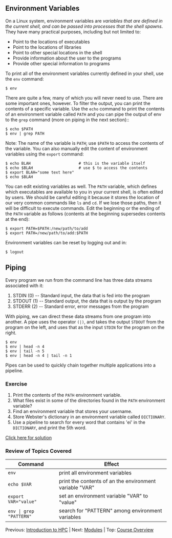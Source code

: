 ## Environment Variables

On a Linux system, environment variables are *variables that are defined in the current shell, and can be passed into processes that the shell spawns*. They have many practical purposes, including but not limited to:

* Point to the locations of executables
* Point to the locations of libraries
* Point to other special locations in the shell
* Provide information about the user to the programs
* Provide other special information to programs

To print all of the environment variables currently defined in your shell, use the `env` command:
```
$ env
```

There are quite a few, many of which you will never need to use. There are some important ones, however. To filter the output, you can print the contents of a specific variable. Use the `echo` command to print the contents of an environment variable called `PATH` and you can pipe the output of env to the `grep` command (more on piping in the next section)::
```
$ echo $PATH
$ env | grep PATH
```

Note: The name of the variable is `PATH`; use `$PATH` to access the contents of the variable. You can also manually edit the content of environment variables using the `export` command:
```
$ echo BLAH                     # this is the variable itself
$ echo $BLAH                    # use $ to access the contents
$ export BLAH="some text here"
$ echo $BLAH
```

You can edit existing variables as well. The `PATH` variable, which defines which executables are available to you in your current shell, is often edited by users. We should be careful editing it because it stores the location of our very common commands like `ls` and `cd`. If we lose those paths, then it will be difficult to execute commands. Edit the beginning or the ending of the `PATH` variable as follows (contents at the beginning supersedes contents at the end):
```
$ export PATH=$PATH:/new/path/to/add
$ export PATH=/new/path/to/add:$PATH
```

Environment variables can be reset by logging out and in:
```
$ logout
```

## Piping

Every program we run from the command line has three data streams associated with it:
1. STDIN (0) -- Standard input, the data that is fed into the program
2. STDOUT (1) -- Standard output, the data that is output by the program
3. STDERR (2) -- Standard error, error messages from the program

With piping, we can direct these data streams from one program into another. A pipe uses the operator `(|)`, and takes the output `STDOUT` from the program on the left, and uses that as the input `STDIN` for the program on the right.

```
$ env
$ env | head -n 4
$ env | tail -n 5
$ env | head -n 4 | tail -n 1
```

Pipes can be used to quickly chain together multiple applications into a pipeline.  

### Exercise

1. Print the contents of the `PATH` environment variable.
2. What files exist in some of the directories found in the `PATH` environment variable?
3. Find an environment variable that stores your username.
4. Store Webster's dictionary in an environment variable called `DICTIONARY`.
5. Use a pipeline to search for every word that contains 'ei' in the `DICTIONARY`, and print the 5th word.

[Click here for solution](intro_to_hpc_02_solution.md)

### Review of Topics Covered

| Command                  | Effect     |
|--------------------------|------------|
| `env`                    | print all environment variables |
| `echo $VAR`              | print the contents of an the environment variable "VAR" |
| `export VAR="value"`     | set an environment variable "VAR" to "value" |
| `env \| grep "PATTERN"`   | search for "PATTERN" among environment variables |



Previous: [Introduction to HPC](intro_to_hpc_01.md) | Next: [Modules](intro_to_hpc_03.md) | Top: [Course Overview](../../index.md)

